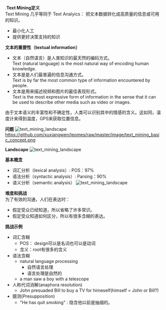 .**Text Mining定义**  
Text Mining 几乎等同于 Text Analyics： 把文本数据转化成高质量的信息或可用的知识。

- 最小化人工
- 提供更好决策支持的知识

**文本的重要性（textual information）**

- 文本（自然语言）是人类知识的最天然的编码方式。    
Text (natural language) is the most natural way of encoding human knowledge.
- 文本是是人们最普遍的信息沟通方式。    
Text is by far the most common type of information encountered by people.
- 文本是用来描述视频和图片的最佳表现形式。   
Text is the most expressive form of information in the sense that it can be used to describe other media such as video or images. 

由于文本语义的丰富性和不确定性，人类可以识别其中的情感的含义。这如同，温度计来得到温度，GPS来获取位置信息。

**问题**
![text_mining_landscape](../../raw/master/image/text_mining_problem.png)
https://github.com/xuxiangwen/leomes/raw/master/image/text_mining_basic_concept.png


**Landscape**
![text_mining_landscape](../../raw/master/image/text_mining_landscape.png)


**基本概念**
- 词汇分析（lexical analysis）: POS：97%
- 语法分析（syntactic analysis）: Parsing：90%
- 语义分析（semantic analysis）
![text_mining_landscape](../../raw/master/image/text_mining_basic_concept.png)

**难度和挑战**  
为了有效的沟通，人们在表达时：
- 假定受众已经知道，所以省略了许多常识。
- 假定受众知道如何区分，所以有很多含糊的表达。

**挑战示例**
- 词汇含糊
    - POS： design可以是名词也可以是动词
    - 含义：root有很多的含义
- 语法含糊
    - natural language processing
        - 自然语言处理
        - 语言处理是自然的
    - a man saw a boy with a telescope
- 人称代词消解(anaphora resolution)
    - John presuaded Bill to buy a TV for himeself(himself = John or Bill?)
- 臆测(Presupposition)
    - "He has quit smoking" : 隐含他以前是抽烟的。







